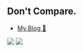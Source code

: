 ## Don't Compare.

- [My Blog 🥰](https://NothingToSay0031.github.io/)



<img class="img" src="https://github-readme-stats.vercel.app/api/top-langs/?username=NothingToSay0031&exclude_repo=NothingToSay0031.github.io&layout=compact&hide=javascript,perl,html" />


<img class="img" src="https://github-readme-stats.vercel.app/api?username=NothingToSay0031&count_private=true&show_icons=true" />
